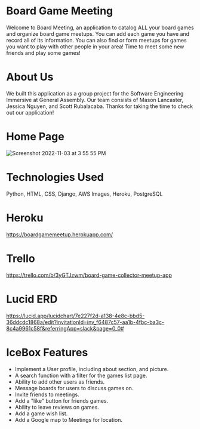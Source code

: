 # Board Game Meeting
Welcome to Board Meeting, an application to catalog ALL your board games and organize board game meetups. You can add each game you have and record all of its information. You can also find or form meetups for games you want to play with other people in your area! Time to meet some new friends and play some games!

# About Us
We built this application as a group project for the Software Engineering Immersive at General Assembly. Our team consists of Mason Lancaster, Jessica Nguyen, and Scott Rubalacaba. Thanks for taking the time to check out our application!

# Home Page 
![Screenshot 2022-11-03 at 3 55 55 PM](https://user-images.githubusercontent.com/111536026/199850631-d9189fb5-e2cc-4b84-8bd6-07b797c46a88.png)

# Technologies Used
Python, HTML, CSS, Django, AWS Images, Heroku, PostgreSQL

# Heroku 
https://boardgamemeetup.herokuapp.com/

# Trello 
https://trello.com/b/3yGTJzwm/board-game-collector-meetup-app

# Lucid ERD
https://lucid.app/lucidchart/7e227f2d-a138-4e8c-bbd5-36ddcdc1868a/edit?invitationId=inv_f6487c57-aa1b-4fbc-ba3c-8c4a9961c58f&referringApp=slack&page=0_0#


# IceBox Features
- Implement a User profile, including about section, and picture.
- A search function with a filter for the games list page.
- Ability to add other users as friends.
- Message boards for users to discuss games on.
- Invite friends to meetings.
- Add a "like" button for friends games.
- Ability to leave reviews on games.
- Add a game wish list.
- Add a Google map to Meetings for location.